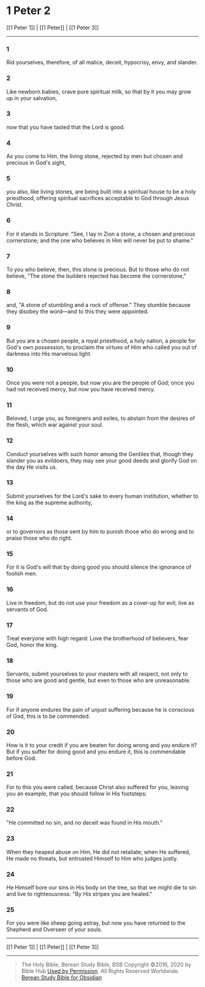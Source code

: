 # 1 Peter 2

[[1 Peter 1]] | [[1 Peter]] | [[1 Peter 3]]

---

### 1
Rid yourselves, therefore, of all malice, deceit, hypocrisy, envy, and slander.

### 2
Like newborn babies, crave pure spiritual milk, so that by it you may grow up in your salvation,

### 3
now that you have tasted that the Lord is good.

### 4
As you come to Him, the living stone, rejected by men but chosen and precious in God's sight,

### 5
you also, like living stones, are being built into a spiritual house to be a holy priesthood, offering spiritual sacrifices acceptable to God through Jesus Christ.

### 6
For it stands in Scripture: "See, I lay in Zion a stone, a chosen and precious cornerstone; and the one who believes in Him will never be put to shame."

### 7
To you who believe, then, this stone is precious. But to those who do not believe, "The stone the builders rejected has become the cornerstone,"

### 8
and, "A stone of stumbling and a rock of offense." They stumble because they disobey the word—and to this they were appointed.

### 9
But you are a chosen people, a royal priesthood, a holy nation, a people for God's own possession, to proclaim the virtues of Him who called you out of darkness into His marvelous light.

### 10
Once you were not a people, but now you are the people of God; once you had not received mercy, but now you have received mercy.

### 11
Beloved, I urge you, as foreigners and exiles, to abstain from the desires of the flesh, which war against your soul.

### 12
Conduct yourselves with such honor among the Gentiles that, though they slander you as evildoers, they may see your good deeds and glorify God on the day He visits us.

### 13
Submit yourselves for the Lord's sake to every human institution, whether to the king as the supreme authority,

### 14
or to governors as those sent by him to punish those who do wrong and to praise those who do right.

### 15
For it is God's will that by doing good you should silence the ignorance of foolish men.

### 16
Live in freedom, but do not use your freedom as a cover-up for evil; live as servants of God.

### 17
Treat everyone with high regard: Love the brotherhood of believers, fear God, honor the king.

### 18
Servants, submit yourselves to your masters with all respect, not only to those who are good and gentle, but even to those who are unreasonable.

### 19
For if anyone endures the pain of unjust suffering because he is conscious of God, this is to be commended.

### 20
How is it to your credit if you are beaten for doing wrong and you endure it? But if you suffer for doing good and you endure it, this is commendable before God.

### 21
For to this you were called, because Christ also suffered for you, leaving you an example, that you should follow in His footsteps:

### 22
"He committed no sin, and no deceit was found in His mouth."

### 23
When they heaped abuse on Him, He did not retaliate; when He suffered, He made no threats, but entrusted Himself to Him who judges justly.

### 24
He Himself bore our sins in His body on the tree, so that we might die to sin and live to righteousness. "By His stripes you are healed."

### 25
For you were like sheep going astray, but now you have returned to the Shepherd and Overseer of your souls.

---

[[1 Peter 1]] | [[1 Peter]] | [[1 Peter 3]]

---

> The Holy Bible, Berean Study Bible, BSB
> Copyright &copy;2016, 2020 by Bible Hub
> [Used by Permission](https://berean.bible/terms.htm). All Rights Reserved Worldwide.
> [Berean Study Bible for Obsidian](https://github.com/gapmiss/berean-study-bible-for-obsidian)</small>

